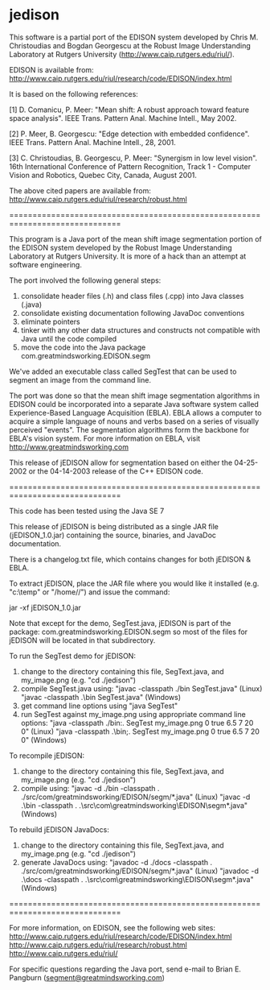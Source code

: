 # jedison
This software is a partial port of the EDISON system developed by
Chris M. Christoudias and Bogdan Georgescu at the Robust Image
Understanding Laboratory at Rutgers University
(http://www.caip.rutgers.edu/riul/).

EDISON is available from:
http://www.caip.rutgers.edu/riul/research/code/EDISON/index.html

It is based on the following references:

[1] D. Comanicu, P. Meer: "Mean shift: A robust approach toward feature
    space analysis". IEEE Trans. Pattern Anal. Machine Intell., May 2002.

[2] P. Meer, B. Georgescu: "Edge detection with embedded confidence".
    IEEE Trans. Pattern Anal. Machine Intell., 28, 2001.

[3] C. Christoudias, B. Georgescu, P. Meer: "Synergism in low level vision".
    16th International Conference of Pattern Recognition, Track 1 - Computer
    Vision and Robotics, Quebec City, Canada, August 2001.

The above cited papers are available from:
http://www.caip.rutgers.edu/riul/research/robust.html

==============================================================================

This program is a Java port of the mean shift image segmentation portion
of the EDISON system developed by the Robust Image Understanding Laboratory
at Rutgers University.  It is more of a hack than an attempt at software
engineering.

The port involved the following general steps:
  1. consolidate header files (.h) and class files (.cpp) into Java
     classes (.java)
  2. consolidate existing documentation following JavaDoc conventions
  3. eliminate pointers
  4. tinker with any other data structures and constructs not compatible
     with Java until the code compiled
  5. move the code into the Java package com.greatmindsworking.EDISON.segm
  
We've added an executable class called SegTest that can be used to segment
an image from the command line.

The port was done so that the mean shift image segmentation algorithms
in EDISON could be incorporated into a separate Java software system called
Experience-Based Language Acquisition (EBLA).  EBLA allows a computer to
acquire a simple language of nouns and verbs based on a series of visually
perceived "events".  The segmentation algorithms form the backbone for EBLA's
vision system.  For more information on EBLA, visit
http://www.greatmindsworking.com

This release of jEDISON allow for segmentation based on either the 04-25-2002
or the 04-14-2003 release of the C++ EDISON code.

==============================================================================

This code has been tested using the Java SE 7

This release of jEDISON is being distributed as a single JAR file
(jEDISON_1.0.jar) containing the source, binaries, and JavaDoc
documentation.

There is a changelog.txt file, which contains changes for both jEDISON & EBLA.

To extract jEDISON, place the JAR file where you would like it installed (e.g.
"c:\temp\" or "/home/<username>/") and issue the command:

jar -xf jEDISON_1.0.jar

Note that except for the demo, SegTest.java, jEDISON is part of the package:
com.greatmindsworking.EDISON.segm so most of the files for jEDISON will
be located in that subdirectory.

To run the SegTest demo for jEDISON:
  1. change to the directory containing this file, SegText.java,
     and my_image.png (e.g. "cd ./jedison")
  2. compile SegTest.java using:
     "javac -classpath ./bin SegTest.java" (Linux)
     "javac -classpath .\bin SegTest.java" (Windows)
  3. get command line options using "java SegTest"
  4. run SegTest against my_image.png using appropriate command line options:
     "java -classpath ./bin:. SegTest my_image.png 0 true 6.5 7 20 0" (Linux)
     "java -classpath .\bin;. SegTest my_image.png 0 true 6.5 7 20 0" (Windows)
     
To recompile jEDISON:
  1. change to the directory containing this file, SegText.java,
     and my_image.png (e.g. "cd ./jedison")
  2. compile using:
     "javac -d ./bin -classpath . ./src/com/greatmindsworking/EDISON/segm/*.java" (Linux)
     "javac -d .\bin -classpath . .\src\com\greatmindsworking\EDISON\segm\*.java" (Windows)

To rebuild jEDISON JavaDocs:
  1. change to the directory containing this file, SegText.java,
     and my_image.png (e.g. "cd ./jedison")
  2. generate JavaDocs using:
     "javadoc -d ./docs -classpath . ./src/com/greatmindsworking/EDISON/segm/*.java" (Linux)
     "javadoc -d .\docs -classpath . .\src\com\greatmindsworking\EDISON\segm\*.java" (Windows)

==============================================================================

For more information, on EDISON, see the following web sites:
  http://www.caip.rutgers.edu/riul/research/code/EDISON/index.html
  http://www.caip.rutgers.edu/riul/research/robust.html
  http://www.caip.rutgers.edu/riul/
  
For specific questions regarding the Java port, send e-mail to
Brian E. Pangburn (segment@greatmindsworking.com)